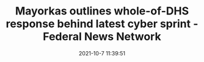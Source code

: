 ---
"title": "Mayorkas outlines whole-of-DHS response behind latest cyber sprint - Federal News Network"
"date": "2021-10-7 11:39:51"
"feed_name": "GOOGLENEWSINDUSTRIAL"
"feed_website": "https://news.google.com/search?q=industrial%2Bincident&hl=en-US&gl=US&ceid=US:en"
"feed_rss": "https://news.google.com/rss/search?q=industrial%2Bincident&hl=en-US&gl=US&ceid=US:en"
"link": "https://federalnewsnetwork.com/cybersecurity/2021/10/mayorkas-outlines-whole-of-dhs-response-behind-latest-cyber-sprint/"
"source": "{'href': 'https://federalnewsnetwork.com', 'title': 'Federal News Network'}"
"file": "_posts/2021-1-1-e959d96b482f7bb03f193d742ef019be1fe1197a.md"
"accident": "0"
"drilling": "0"
"dead": "0"
"injured": "0"
"arrested": "0"
"place": "unknown place"
"where": "unknown site"
"causes": "unknown"
"place_uri": "unknown place"
---